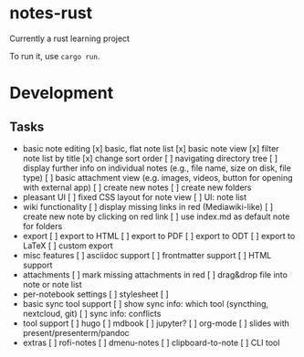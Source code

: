 # notes-rust

Currently a rust learning project

To run it, use `cargo run`.

# Development

## Tasks

- basic note editing
  [x] basic, flat note list
  [x] basic note view
  [x] filter note list by title
  [x] change sort order
  [ ] navigating directory tree
  [ ] display further info on individual notes (e.g., file name, size on disk, file type)
  [ ] basic attachment view (e.g. images, videos, button for opening with external app)
  [ ] create new notes
  [ ] create new folders
- pleasant UI
  [ ] fixed CSS layout for note view
  [ ] UI: note list
- wiki functionality
  [ ] display missing links in red (Mediawiki-like)
  [ ] create new note by clicking on red link
  [ ] use index.md as default note for folders
- export
  [ ] export to HTML
  [ ] export to PDF
  [ ] export to ODT
  [ ] export to LaTeX
  [ ] custom export
- misc features
  [ ] asciidoc support
  [ ] frontmatter support
  [ ] HTML support
- attachments
  [ ] mark missing attachments in red
  [ ] drag&drop file into note or note list
- per-notebook settings
  [ ] stylesheet
  [ ]
- basic sync tool support
  [ ] show sync info: which tool (syncthing, nextcloud, git)
  [ ] sync info: conflicts
- tool support
  [ ] hugo
  [ ] mdbook
  [ ] jupyter?
  [ ] org-mode
  [ ] slides with present/presenterm/pandoc
- extras
  [ ] rofi-notes
  [ ] dmenu-notes
  [ ] clipboard-to-note
  [ ] CLI tool
